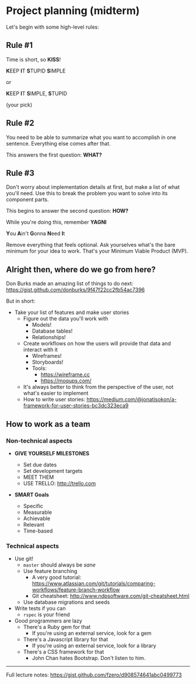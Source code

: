 # Project planning (midterm)

Let's begin with some high-level rules:

## Rule #1

Time is short, so **KISS**!

**K**EEP **I**T **S**TUPID **S**IMPLE

or 

**K**EEP **I**T **S**IMPLE, **S**TUPID

(your pick)

## Rule #2

You need to be able to summarize what you want to accomplish in one sentence. Everything else comes after that.

This answers the first question: **WHAT?**

## Rule #3

Don't worry about implementation details at first, but make a list of what you'll need. Use this to break the problem you want to solve into its component parts.

This begins to answer the second question: **HOW?**

While you're doing this, remember **YAGNI**

**Y**ou **A**in't **G**onna **N**eed **I**t

Remove everything that feels optional. Ask yourselves what's the bare minimum for your idea to work. That's your Minimum Viable Product (MVP).

## Alright then, where do we go from here?

Don Burks made an amazing list of things to do next:
https://gist.github.com/donburks/9f47f22cc2fb54ac7396

But in short:

* Take your list of features and make user stories
    + Figure out the data you'll work with
        - Models!
        - Database tables!
        - Relationships!
    + Create workflows on how the users will provide that data and interact with it
        - Wireframes!
        - Storyboards!
        - Tools: 
            + https://wireframe.cc 
            + https://moqups.com/
    + It's always better to think from the perspective of the user, not what's easier to implement
    + How to write user stories: https://medium.com/@jonatisokon/a-framework-for-user-stories-bc3dc323eca9

## How to work as a team 

### Non-technical aspects

* **GIVE YOURSELF MILESTONES**
    - Set due dates
    - Set development targets
    - MEET THEM
    - USE TRELLO: http://trello.com

* **SMART Goals**
    - Specific
    - Measurable
    - Achievable
    - Relevant
    - Time-based

### Technical aspects

* Use git!
    - `master` should always be _sane_
    - Use feature branching
        + A very good tutorial: https://www.atlassian.com/git/tutorials/comparing-workflows/feature-branch-workflow
        + Git cheatsheet: http://www.ndpsoftware.com/git-cheatsheet.html
    - Use database migrations and seeds
* Write tests if you can
    - `rspec` is your friend
* Good programmers are lazy
    - There's a Ruby gem for that
        + If you're using an external service, look for a gem
    - There's a Javascript library for that
        + If you're using an external service, look for a library
    - There's a CSS framework for that
        + John Chan hates Bootstrap. Don't listen to him.
    
---
Full lecture notes: https://gist.github.com/fzero/d908574641abc0499773
